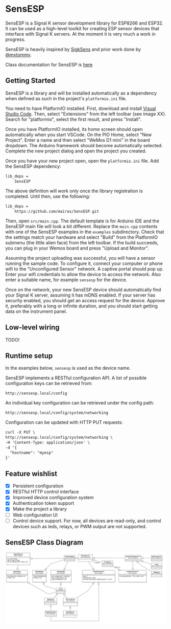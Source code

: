 # SensESP

SensESP is a Signal K sensor development library for ESP8266
and ESP32. It can be used as a high-level toolkit for
creating ESP sensor devices that interface with Signal K
servers. At the moment it is very much a work in progress.

SensESP is heavily inspired by [SigkSens](https://github.com/mxtommy/SigkSens)
and prior work done by [@mxtommy](https://github.com/mxtommy).

Class documentation for SensESP is [here](https://mairas.github.io/SensESP/annotated.html)

## Getting Started

SensESP is a library and will be installed automatically as
a dependency when defined as such in the project's
`platformio.ini` file.

You need to have PlatformIO installed. First, download and
install [Visual Studio Code](https://code.visualstudio.com/).
Then, select "Extensions" from the left toolbar
(see image XX). Search for "platformio", select the first
result, and press "Install".

Once you have PlatformIO installed, its home screen should
open automatically when you start VSCode. On the PIO Home,
select "New Project". Enter a name and then select "WeMos
D1 mini" in the board dropdown. The Arduino framework
should become automatically selected. Complete the new
project dialog and open the project you created.

Once you have your new project open, open the `platformio.ini` file. Add the SensESP dependency:

```
lib_deps =
    SensESP
```

The above definition will work only once the library
registration is completed. Until then, use the following:

```
lib_deps =
    https://github.com/mairas/SensESP.git
```

Then, open `src/main.cpp`. The default template is for Arduino IDE and the SensESP main file will look a bit different. Replace the `main.cpp` contents with one of the SensESP examples in the `examples` subdirectory. Check that the settings match your hardware and select "Build" from the PlatformIO submenu (the little alien face) from the left  toolbar. If the build succeeds, you can plug in your Wemos board and press "Upload and Monitor".

Assuming the project uploading was successful, you will have a sensor running the sample code. To configure it, connect your computer or phone wifi to the "Unconfigured Sensor" network. A captive portal should pop up. Enter your wifi credentials to allow the device to access the network. Also enter a suitable name, for example `sensesp` for the device.

Once on the network, your new SensESP device should automatically find your Signal K server, assuming it has mDNS enabled. If your server has security enabled, you should
get an access request for the device. Approve it, preferably with a long or infinite duration, and you should start getting data on the instrument panel.

## Low-level wiring

TODO!

## Runtime setup

In the examples below, `sensesp` is used as the device name.

SensESP implements a RESTful configuration API. A list of
possible configuration keys can be retrieved from:

    http://sensesp.local/config

An individual key configuration can be retrieved under
the config path:

    http://sensesp.local/config/system/networking

Configuration can be updated with HTTP PUT requests:

    curl -X PUT \
    http://sensesp.local/config/system/networking \
    -H 'Content-Type: application/json' \
    -d '{
      "hostname": "myesp"
    }'

## Feature wishlist

- [x] Persistent configuration
- [x] RESTful HTTP control interface
- [x] Improved device configuration system
- [x] Authentication token support
- [x] Make the project a library
- [ ] Web configuration UI
- [ ] Control device support. For now, all devices are read-only, and control devices such as leds, relays, or
PWM output are not supported.

SensESP Class Diagram
----------------------------
![alt text](sens_esp_uml.png "UML for SensESP")
